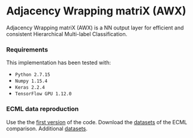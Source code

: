 # Adjacency Wrapping matriX (AWX)
Adjacency Wrapping matriX (AWX) is a NN output layer for efficient and consistent Hierarchical Multi-label Classification.

### Requirements
This implementation has been tested with:
- `Python 2.7.15`
- `Numpy 1.15.4`
- `Keras 2.2.4`
- `TensorFlow GPU 1.12.0`


### ECML data reproduction
Use the the [first version](https://github.com/lucamasera/AWX/releases/tag/v1.0-ecml) of the code.
Download the [datasets](https://drive.google.com/open?id=1K5FlFOL5H4cTqKch-zgDDx7yZRKj8oU5) of the ECML comparison.
Additional [datasets](https://drive.google.com/open?id=1Fq6wgGeYx-p1z_o9uULUw-gNOTUEiY1s).

